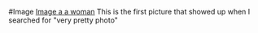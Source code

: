 #Image
[Image a a woman](http://i22.photobucket.com/albums/b349/pb3b/Face2SS.jpg)
This is the first picture that showed up when I searched for "very pretty photo"
